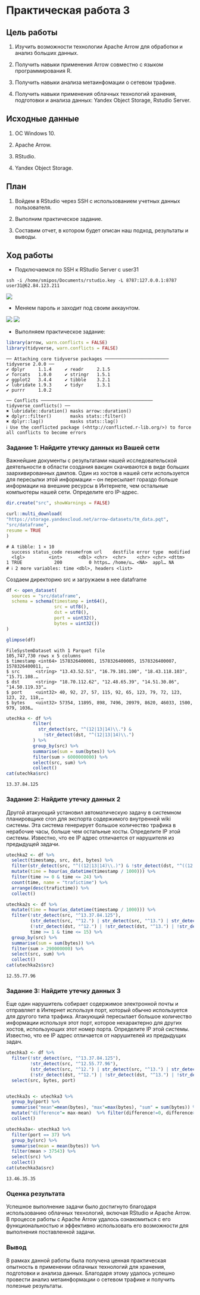 # Практическая работа 3

## Цель работы

1.  Изучить возможности технологии Apache Arrow для обработки и анализ
    больших данных.

2.  Получить навыки применения Arrow совместно с языком программирования
    R.

3.  Получить навыки анализа метаинфомации о сетевом трафике.

4.  Получить навыки применения облачных технологий хранения, подготовки
    и анализа данных: Yandex Object Storage, Rstudio Server.

## Исходные данные

1.  ОС Windows 10.

2.  Apache Arrow.

3.  RStudio.

4.  Yandex Object Storage.

## План

1.  Войдем в RStudio через SSH с использованием учетных данных
    пользователя.

2.  Выполним практическое задание.

3.  Составим отчет, в котором будет описан наш подход, результаты и
    выводы.

## Ход работы

-   Подключаемся по SSH к RStudio Server с user31

<!-- -->

    ssh -i /home/smipos/Documents/rstudio.key -L 8787:127.0.0.1:8787 user31@62.84.123.211

![](src/1.jpg)

-   Меняем пароль и заходит под своим аккаунтом.

![](src/2.jpg)
![](src/3.jpg)

-   Выполняем практическое задание:

``` r
library(arrow, warn.conflicts = FALSE)
library(tidyverse, warn.conflicts = FALSE)
```


    ── Attaching core tidyverse packages ──────────────────────── tidyverse 2.0.0 ──
    ✔ dplyr     1.1.4     ✔ readr     2.1.5
    ✔ forcats   1.0.0     ✔ stringr   1.5.1
    ✔ ggplot2   3.4.4     ✔ tibble    3.2.1
    ✔ lubridate 1.9.3     ✔ tidyr     1.3.1
    ✔ purrr     1.0.2     

    ── Conflicts ────────────────────────────────────────── tidyverse_conflicts() ──
    ✖ lubridate::duration() masks arrow::duration()
    ✖ dplyr::filter()       masks stats::filter()
    ✖ dplyr::lag()          masks stats::lag()
    ℹ Use the conflicted package (<http://conflicted.r-lib.org/>) to force all conflicts to become errors


### Задание 1: Найдите утечку данных из Вашей сети

Важнейшие документы с результатами нашей исследовательской деятельности
в области создания вакцин скачиваются в виде больших заархивированных
дампов. Один из хостов в нашей сети используется для пересылки этой
информации – он пересылает гораздо больше информации на внешние ресурсы
в Интернете, чем остальные компьютеры нашей сети. Определите его
IP-адрес.

``` r
dir.create("src", showWarnings = FALSE)

curl::multi_download(
"https://storage.yandexcloud.net/arrow-datasets/tm_data.pqt",
"src/dataframe",
resume = TRUE
)
```

    # A tibble: 1 × 10
      success status_code resumefrom url    destfile error type  modified
      <lgl>         <int>      <dbl> <chr>  <chr>    <chr> <chr> <dttm>  
    1 TRUE            200          0 https… /home/u… <NA>  appl… NA      
    # ℹ 2 more variables: time <dbl>, headers <list>

Создаем директорию src и загружаем в нее dataframe

``` r
df <- open_dataset(
  sources = "src/dataframe",
  schema = schema(timestamp = int64(),
                  src = utf8(),
                  dst = utf8(),
                  port = uint32(),
                  bytes = uint32())
)

glimpse(df)
```

    FileSystemDataset with 1 Parquet file
    105,747,730 rows x 5 columns
    $ timestamp <int64> 1578326400001, 1578326400005, 1578326400007, 1578326400011, …
    $ src      <string> "13.43.52.51", "16.79.101.100", "18.43.118.103", "15.71.108.…
    $ dst      <string> "18.70.112.62", "12.48.65.39", "14.51.30.86", "14.50.119.33"…
    $ port     <uint32> 40, 92, 27, 57, 115, 92, 65, 123, 79, 72, 123, 123, 22, 118,…
    $ bytes    <uint32> 57354, 11895, 898, 7496, 20979, 8620, 46033, 1500, 979, 1036…

``` r
utechka <- df %>%
          filter(
            str_detect(src, "^(12|13|14)\\.") & 
              !str_detect(dst, "^(12|13|14)\\.")
          ) %>%
          group_by(src) %>%
          summarise(sum = sum(bytes)) %>%
          filter(sum > 6000000000) %>%
          select(src, sum) %>%
          collect()
cat(utechka$src)
```

    13.37.84.125



### Задание 2: Найдите утечку данных 2

Другой атакующий установил автоматическую задачу в системном
планировщике cron для экспорта содержимого внутренней wiki системы. Эта
система генерирует большое количество трафика в нерабочие часы, больше
чем остальные хосты. Определите IP этой системы. Известно, что ее IP
адрес отличается от нарушителя из предыдущей задачи.

``` r
utechka2 <- df %>%
  select(timestamp, src, dst, bytes) %>%
  filter(str_detect(src, "^((12|13|14)\\.)") & !str_detect(dst, "^((12|13|14)\\.)")) %>%
  mutate(time = hour(as_datetime(timestamp / 1000))) %>%
  filter(time >= 0 & time <= 24) %>%
  count(time, name = "trafictime") %>%
  arrange(desc(trafictime)) %>%
  collect()

utechka2s <- df %>%
  mutate(time = hour(as_datetime(timestamp / 1000))) %>%
  filter(!str_detect(src, "^13.37.84.125"),
         (str_detect(src, "^12.") | str_detect(src, "^13.") | str_detect(src, "^14.")),
         (!str_detect(dst, "^12.") | !str_detect(dst, "^13.") | !str_detect(dst, "^14.")),
         time >= 1 & time <= 15) %>%
  group_by(src) %>%
  summarise(sum = sum(bytes)) %>%
  filter(sum > 290000000) %>%
  select(src, sum) %>%
  collect()
cat(utechka2s$src)
```

    12.55.77.96

### Задание 3: Найдите утечку данных 3

Еще один нарушитель собирает содержимое электронной почты и отправляет в
Интернет используя порт, который обычно используется для другого типа
трафика. Атакующий пересылает большое количество информации используя
этот порт, которое нехарактерно для других хостов, использующих этот
номер порта. Определите IP этой системы. Известно, что ее IP адрес
отличается от нарушителей из предыдущих задач.

``` r
utechka3 <- df %>%
  filter(!str_detect(src, "^13.37.84.125"),
         !str_detect(src, "^12.55.77.96"),
         (str_detect(src, "^12.") | str_detect(src, "^13.") | str_detect(src, "^14.")),
         (!str_detect(dst, "^12.") | !str_detect(dst, "^13.") | !str_detect(dst, "^14.")))  %>% 
  select(src, bytes, port) 


utechka3s <- utechka3 %>%  
  group_by(port) %>% 
  summarise("mean"=mean(bytes), "max"=max(bytes), "sum" = sum(bytes)) %>% 
  mutate("difference"= max-mean)  %>% filter(difference!=0, difference>170000) %>%
  collect()

utechka3a<- utechka3 %>%
  filter(port == 37) %>%
  group_by(src) %>%
  summarise(mean = mean(bytes)) %>%
  filter(mean > 37543) %>%
  select(src) %>%
  collect()
cat(utechka3a$src)
```

    13.46.35.35

### Оценка результата

Успешное выполнение задачи было достигнуто благодаря использованию
облачных технологий, включая RStudio и Apache Arrow. В процессе работы с
Apache Arrow удалось ознакомиться с его функциональностью и эффективно
использовать его возможности для выполнения поставленной задачи.

### Вывод

В рамках данной работы была получена ценная практическая опытность в
применении облачных технологий для хранения, подготовки и анализа
данных. Благодаря этому удалось успешно провести анализ метаинформации о
сетевом трафике и получить полезные результаты.
